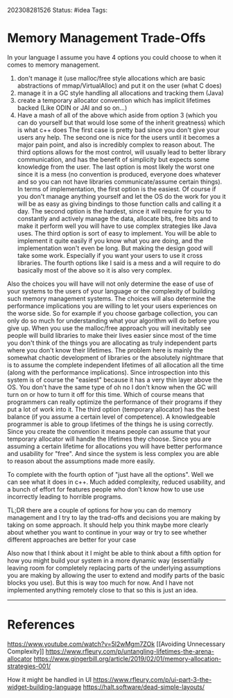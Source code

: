 202308281526
Status: #idea
Tags: 

# Memory Management Trade-Offs

In your language I assume you have 4 options you could choose to when it comes to memory management. 
1) don't manage it (use malloc/free style allocations which are basic abstractions of mmap/VirtualAlloc) and put it on the user (what C does) 
2) manage it in a GC style handling all allocations and tracking them (Java) 
3) create a temporary allocator convention which has implicit lifetimes backed (Like ODIN or JAI and so on...) 
4) Have a mash of all of the above which aside from option 3 (which you can do yourself but that would lose some of the inherit greatness) which is what c++ does The first case is pretty bad since you don't give your users any help. The second one is nice for the users until it becomes a major pain point, and also is incredibly complex to reason about. The third options allows for the most control, will usually lead to better library communication, and has the benefit of simplicity but expects some knowledge from the user. The last option is most likely the worst one since it is a mess (no convention is produced, everyone does whatever and so you can not have libraries communicate/assume certain things). In terms of implementation, the first option is the easiest. Of course if you don't manage anything yourself and let the OS do the work for you it will be as easy as giving bindings to those function calls and calling it a day. The second option is the hardest, since it will require for you to constantly and actively manage the data, allocate bits, free bits and to make it perform well you will have to use complex strategies like Java uses. The third option is sort of easy to implement. You will be able to implement it quite easily if you know what you are doing, and the implementation won't even be long. But making the design good will take some work. Especially if you want your users to use it cross libraries. The fourth options like I said is a mess and a will require to do basically most of the above so it is also very complex.

Also the choices you will have will not only determine the ease of use of your systems to the users of your language or the complexity of building such memory management systems. The choices will also determine the performance implications you are willing to let your users experiences on the worse side. So for example if you choose garbage collection, you can only do so much for understanding what your algorithm will do before you give up. When you use the malloc/free approach you will inevitably see people will build libraries to make their lives easier since most of the time you don't think of the things you are allocating as truly independent parts where you don't know their lifetimes. The problem here is mainly the somewhat chaotic development of libraries or the absolutely nightmare that is to assume the complete independent lifetimes of all allocation all the time (along with the performance implications). Since introspection into this system is of course the "easiest" because it has a very thin layer above the OS. You don't have the same type of oh no I don't know when the GC will turn on or how to turn it off for this time. Which of course means that programmers can really optimize the performance of their programs if they put a lot of work into it. The third option (temporary allocator) has the best balance (if you assume a certain level of competence). A knowledgeable programmer is able to group lifetimes of the things he is using correctly. Since you create the convention it means people can assume that your temporary allocator will handle the lifetimes they choose. Since you are assuming a certain lifetime for allocations you will have better performance and usability for "free". And since the system is less complex you are able to reason about the assumptions made more easily.

To complete with the fourth option of "just have all the options". Well we can see what it does in c++. Much added complexity, reduced usability, and a bunch of effort for features people who don't know how to use use incorrectly leading to horrible programs.

TL;DR there are a couple of options for how you can do memory management and I try to lay the trad-offs and decisions you are making by taking on some approach. It should help you think maybe more clearly about whether you want to continue in your way or try to see whether different approaches are better for your case 

Also now that I think about it I might be able to think about a fifth option for how you might build your system in a more dynamic way (essentially leaving room for completely replacing parts of the underlying assumptions you are making by allowing the user to extend and modify parts of the basic blocks you use). But this is way too much for now. And I have not implemented anything remotely close to that so this is just an idea.

---
# References


https://www.youtube.com/watch?v=5l2wMgm7ZOk
[[Avoiding Unnecessary Complexity]] 
https://www.rfleury.com/p/untangling-lifetimes-the-arena-allocator
https://www.gingerbill.org/article/2019/02/01/memory-allocation-strategies-001/


How it might be handled in UI 
https://www.rfleury.com/p/ui-part-3-the-widget-building-language 
https://halt.software/dead-simple-layouts/